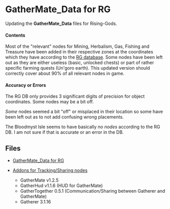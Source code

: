 # GatherMate_Data for RG
Updating the **GatherMate_Data** files for Rising-Gods.

#### Contents
Most of the "relevant" nodes for Mining, Herbalism, Gas, Fishing and Treasure have been added in their respective zones at the coordinates which they have according to the [RG database](https://db.rising-gods.de/?objects). Some nodes have been left out as they are either useless (basic, unlocked chests) or part of rather specific farming quests (Un'goro earth). This updated version should correctly cover about 90% of all relevant nodes in game.

#### Accuracy or Errors
The RG DB only provides 3 significant digits of precision for object coordinates. Some nodes may be a bit off.

*Some* nodes seemed a bit "off" or misplaced in their location so some have been left out as to not add confusing wrong placements.

The Bloodmyst Isle seems to have basically *no nodes* according to the RG DB. I am not sure if that is accurate or an error in the DB.

## Files
- [GatherMate_Data for RG](https://github.com/telkar-rg/wow-GatherMate-dev/releases/tag/r1-3.1)

- [Addons for Tracking/Sharing nodes](https://github.com/telkar-rg/wow-GatherMate-dev/releases/tag/r0)
  - GatherMate v1.2.5
  - GatherHud v1.1.6 (HUD for GatherMate)
  - GatherTogether 0.5.1 (Communication/Sharing between Gatherer and GatherMate)
  - Gatherer 3.1.16
